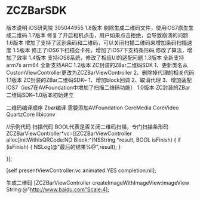 ZCZBarSDK
=========
版本说明 iOS研究院 305044955
1.8版本 剔除生成二维码文件，使用iOS7原生生成二维码
1.7版本 修复了开启相机点击，用户如果点击拒绝，会导致崩溃的问题
1.6版本 增加了支持了区别条码和二维码，可以关闭扫描二维码来增加条码扫描速度
1.5版本 修正了iOS6下扫描会卡死，增加了iOS7下支持条形码,修改了算法，增加了效率
1.4版本 支持iOS8系统，修改了相应UI的适配问题
1.3版本 全新支持arm7s arm64 全新支持ARC
1.2版本 ZC封装的ZBar二维码SDK
1、更新类名从CustomViewController更改为ZCZBarViewController
2、删除掉代理的相关代码
1.1版本 ZC封装的ZBar二维码SDK~
1、增加block回调
2、取消代理
3、增加适配IOS7（ios7在AVFoundation中增加了扫描二维码功能）
1.0版本 ZC封装的ZBar二维码SDK~1.0版本初始建立

二维码编译顺序
Zbar编译
需要添加AVFoundation  CoreMedia  CoreVideo QuartzCore libiconv


//示例代码
扫描代码
BOOL代表是否关闭二维码扫描，专门扫描条形码
ZCZBarViewController*vc=[[ZCZBarViewController alloc]initWithIsQRCode:NO Block:^(NSString *result, BOOL isFinish) {
if (isFinish) {
NSLog(@"最后的结果%@",result);
}

}];

[self presentViewController:vc animated:YES completion:nil];


生成二维码
[ZCZBarViewController createImageWithImageView:imageView String:@"http://www.baidu.com"Scale:4];
